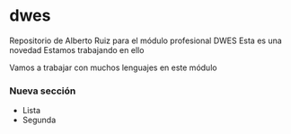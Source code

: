 # dwes
Repositorio de Alberto Ruiz para el módulo profesional DWES
Esta es una novedad
Estamos trabajando en ello

Vamos a trabajar con muchos lenguajes en este módulo

### Nueva sección

* Lista
* Segunda
